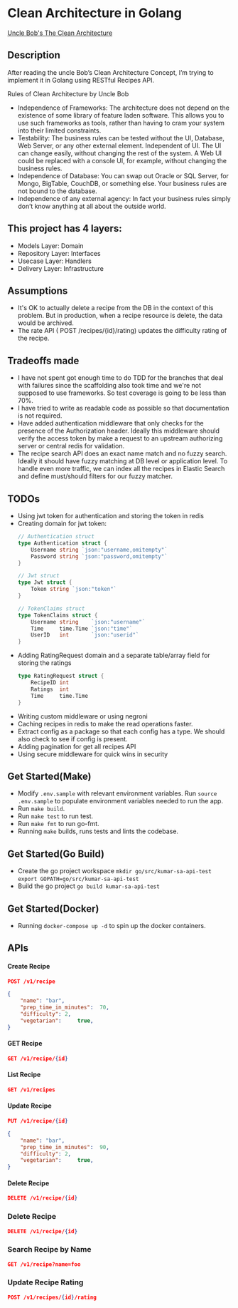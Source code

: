 # Clean Architecture in Golang
[Uncle Bob's The Clean Architecture](https://8thlight.com/blog/uncle-bob/2012/08/13/the-clean-architecture.html)

## Description
After reading the uncle Bob’s Clean Architecture Concept, I’m trying to implement it in Golang using RESTful Recipes API.

Rules of Clean Architecture by Uncle Bob

* Independence of Frameworks: The architecture does not depend on the existence of some library of feature laden software. This allows you to use such frameworks as tools, rather than having to cram your system into their limited constraints.
* Testability: The business rules can be tested without the UI, Database, Web Server, or any other external element.
Independent of UI. The UI can change easily, without changing the rest of the system. A Web UI could be replaced with a console UI, for example, without changing the business rules.
* Independence of Database: You can swap out Oracle or SQL Server, for Mongo, BigTable, CouchDB, or something else. Your business rules are not bound to the database.
* Independence of any external agency: In fact your business rules simply don’t know anything at all about the outside world.

## This project has 4 layers:
* Models Layer: Domain
* Repository Layer: Interfaces
* Usecase Layer: Handlers
* Delivery Layer: Infrastructure

## Assumptions
* It's OK to actually delete a recipe from the DB in the context of this problem. But in production, when a recipe resource is delete, the data would be archived.
* The rate API ( POST /recipes/{id}/rating) updates the difficulty rating of the recipe.

## Tradeoffs made
* I have not spent got enough time to do TDD for the branches that deal with failures since the scaffolding also took time and we're not supposed to use frameworks. So test coverage is going to be less than 70%.
* I have tried to write as readable code as possible so that documentation is not required.
* Have added authentication middleware that only checks for the presence of the Authorization header. Ideally this middleware should verify the access token by make a request to an upstream authorizing server or central redis for validation.
* The recipe search API does an exact name match and no fuzzy search. Ideally it should have fuzzy matching at DB level or application level. To handle even more traffic, we can index all the recipes in Elastic Search and define must/should filters for our fuzzy matcher.

## TODOs
* Using jwt token for authentication and storing the token in redis
* Creating domain for jwt token:
    ```go
    // Authentication struct
    type Authentication struct {
    	Username string `json:"username,omitempty"`
    	Password string `json:"password,omitempty"`
    }

    // Jwt struct
    type Jwt struct {
    	Token string `json:"token"`
    }

    // TokenClaims struct
    type TokenClaims struct {
    	Username string    `json:"username"`
    	Time     time.Time `json:"time"`
    	UserID   int       `json:"userid"`
    }
    ```
* Adding RatingRequest domain and a separate table/array field for storing the ratings
    ```go
    type RatingRequest struct {
    	RecipeID int
    	Ratings  int
        Time     time.Time
    }
    ```
* Writing custom middleware or using negroni
* Caching recipes in redis to make the read operations faster.
* Extract config as a package so that each config has a type. We should also check to see if config is present.
* Adding pagination for get all recipes API
* Using secure middleware for quick wins in security

## Get Started(Make)
* Modify `.env.sample` with relevant environment variables. Run `source .env.sample` to populate environment variables needed to run the app.
* Run `make build`.
* Run `make test` to run test.
* Run `make fmt` to run go-fmt.
* Running `make` builds, runs tests and lints the codebase.

## Get Started(Go Build)
* Create the go project workspace
    `mkdir go/src/kumar-sa-api-test`
    `export GOPATH=go/src/kumar-sa-api-test`
* Build the go project
    `go build kumar-sa-api-test`

## Get Started(Docker)
* Running `docker-compose up -d` to spin up the docker containers.

## APIs

#### Create Recipe
```json
POST /v1/recipe

{
    "name": "bar",
    "prep_time_in_minutes":  70,
    "difficulty": 2,
    "vegetarian":     true,
}
```

#### GET Recipe
```json
GET /v1/recipe/{id}
```

#### List Recipe
```json
GET /v1/recipes
```

#### Update Recipe
```json
PUT /v1/recipe/{id}

{
    "name": "bar",
    "prep_time_in_minutes":  90,
    "difficulty": 2,
    "vegetarian":     true,
}
```

#### Delete Recipe
```json
DELETE /v1/recipe/{id}
```

### Delete Recipe
```json
DELETE /v1/recipe/{id}
```

### Search Recipe by Name
```json
GET /v1/recipe?name=foo
```

### Update Recipe Rating
```json
POST /v1/recipes/{id}/rating
```
